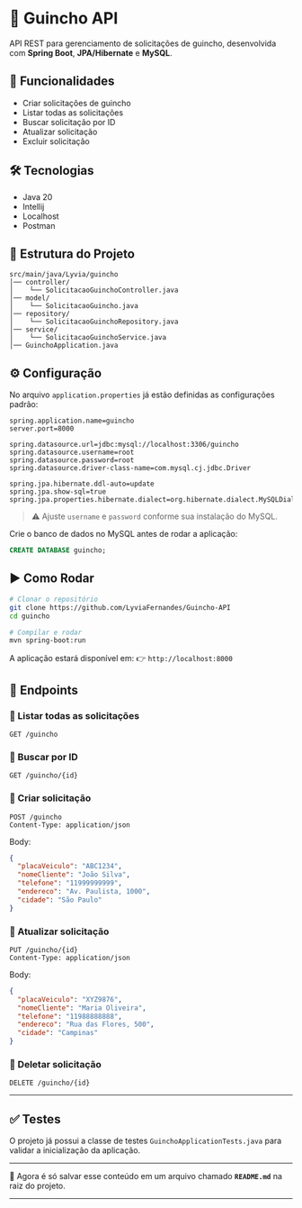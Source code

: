 # 🚗 Guincho API

API REST para gerenciamento de solicitações de guincho, desenvolvida com **Spring Boot**, **JPA/Hibernate** e **MySQL**.

## 📌 Funcionalidades

* Criar solicitações de guincho
* Listar todas as solicitações
* Buscar solicitação por ID
* Atualizar solicitação
* Excluir solicitação

## 🛠️ Tecnologias

* Java 20
* Intellij
* Localhost
* Postman

## 📂 Estrutura do Projeto

```
src/main/java/Lyvia/guincho
│── controller/
│    └── SolicitacaoGuinchoController.java
│── model/
│    └── SolicitacaoGuincho.java
│── repository/
│    └── SolicitacaoGuinchoRepository.java
│── service/
│    └── SolicitacaoGuinchoService.java
│── GuinchoApplication.java
```

## ⚙️ Configuração

No arquivo `application.properties` já estão definidas as configurações padrão:

```properties
spring.application.name=guincho
server.port=8000

spring.datasource.url=jdbc:mysql://localhost:3306/guincho
spring.datasource.username=root
spring.datasource.password=root
spring.datasource.driver-class-name=com.mysql.cj.jdbc.Driver

spring.jpa.hibernate.ddl-auto=update
spring.jpa.show-sql=true
spring.jpa.properties.hibernate.dialect=org.hibernate.dialect.MySQLDialect
```

> ⚠️ Ajuste `username` e `password` conforme sua instalação do MySQL.

Crie o banco de dados no MySQL antes de rodar a aplicação:

```sql
CREATE DATABASE guincho;
```

## ▶️ Como Rodar

```bash
# Clonar o repositório
git clone https://github.com/LyviaFernandes/Guincho-API
cd guincho

# Compilar e rodar
mvn spring-boot:run
```

A aplicação estará disponível em:
👉 `http://localhost:8000`

## 📖 Endpoints

### 🔹 Listar todas as solicitações

```
GET /guincho
```

### 🔹 Buscar por ID

```
GET /guincho/{id}
```

### 🔹 Criar solicitação

```
POST /guincho
Content-Type: application/json
```

Body:

```json
{
  "placaVeiculo": "ABC1234",
  "nomeCliente": "João Silva",
  "telefone": "11999999999",
  "endereco": "Av. Paulista, 1000",
  "cidade": "São Paulo"
}
```

### 🔹 Atualizar solicitação

```
PUT /guincho/{id}
Content-Type: application/json
```

Body:

```json
{
  "placaVeiculo": "XYZ9876",
  "nomeCliente": "Maria Oliveira",
  "telefone": "11988888888",
  "endereco": "Rua das Flores, 500",
  "cidade": "Campinas"
}
```

### 🔹 Deletar solicitação

```
DELETE /guincho/{id}
```

---

## ✅ Testes

O projeto já possui a classe de testes `GuinchoApplicationTests.java` para validar a inicialização da aplicação.

---

📌 Agora é só salvar esse conteúdo em um arquivo chamado **`README.md`** na raiz do projeto.

---

